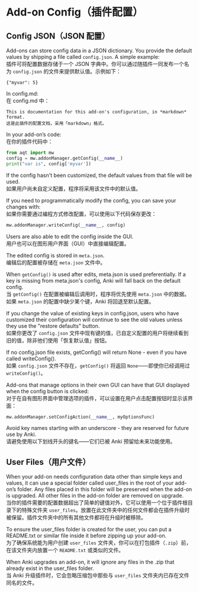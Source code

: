 # Add-on Config（插件配置）

## Config JSON（JSON 配置）

Add-ons can store config data in a JSON dictionary. You provide the default values by shipping a file called `config.json`. A simple example:<br>
插件可将配置数据存储于一个 JSON 字典中。你可以通过随插件一同发布一个名为 `config.json` 的文件来提供默认值。示例如下：

    {"myvar": 5}

In config.md:<br>
在 config.md 中：

    This is documentation for this add-on's configuration, in *markdown* format.
    这是此插件的配置文档，采用「markdown」格式。

In your add-on’s code:<br>
在你的插件代码中：

```python
from aqt import mw
config = mw.addonManager.getConfig(__name__)
print("var is", config['myvar'])
```

If the config hasn't been customized, the default values from that file will be used.<br>
如果用户尚未自定义配置，程序将采用该文件中的默认值。

If you need to programmatically modify the config, you can save your changes with:<br>
如果你需要通过编程方式修改配置，可以使用以下代码保存更改：

```python
mw.addonManager.writeConfig(__name__, config)
```

Users are also able to edit the config inside the GUI.<br>
用户也可以在图形用户界面（GUI）中直接编辑配置。

The edited config is stored in `meta.json`.<br>
编辑后的配置被存储在 `meta.json` 文件中。

When `getConfig()` is used after edits, meta.json is used preferentially. If a key is missing from meta.json's config, Anki will fall back on the default config.<br>
当 `getConfig()` 在配置被编辑后调用时，程序将优先使用 `meta.json` 中的数据。如果 `meta.json` 的配置中缺少某个键，Anki 将回退至默认配置。

If you change the value of existing keys in config.json, users who have customized their configuration will continue to see the old values unless they use the "restore defaults" button.<br>
如果你更改了 `config.json` 文件中现有键的值，已自定义配置的用户将继续看到旧的值，除非他们使用「恢复默认值」按钮。

If no config.json file exists, getConfig() will return None - even if you have called writeConfig().<br>
如果 `config.json` 文件不存在，`getConfig()` 将返回 `None`——即使你已经调用过 `writeConfig()`。

Add-ons that manage options in their own GUI can have that GUI displayed when the config button is clicked:<br>
对于在自有图形界面中管理选项的插件，可以设置在用户点击配置按钮时显示该界面：

```python
mw.addonManager.setConfigAction(__name__, myOptionsFunc)
```

Avoid key names starting with an underscore - they are reserved for future use by Anki.<br>
请避免使用以下划线开头的键名——它们已被 Anki 预留给未来功能使用。

## User Files（用户文件）

When your add-on needs configuration data other than simple keys and values, it can use a special folder called user_files in the root of your add-on’s folder. Any files placed in this folder will be preserved when the add-on is upgraded. All other files in the add-on folder are removed on upgrade.<br>
当你的插件需要的配置数据超出了简单的键值对外，它可以使用一个位于插件根目录下的特殊文件夹 `user_files`。放置在此文件夹中的任何文件都会在插件升级时被保留。插件文件夹中的所有其他文件都将在升级时被移除。

To ensure the user_files folder is created for the user, you can put a README.txt or similar file inside it before zipping up your add-on.<br>
为了确保系统能为用户创建 `user_files` 文件夹，你可以在打包插件（`.zip`）前，在该文件夹内放置一个 `README.txt` 或类似的文件。

When Anki upgrades an add-on, it will ignore any files in the .zip that already exist in the user_files folder.<br>
当 Anki 升级插件时，它会忽略压缩包中那些与 `user_files` 文件夹内已存在文件同名的文件。
